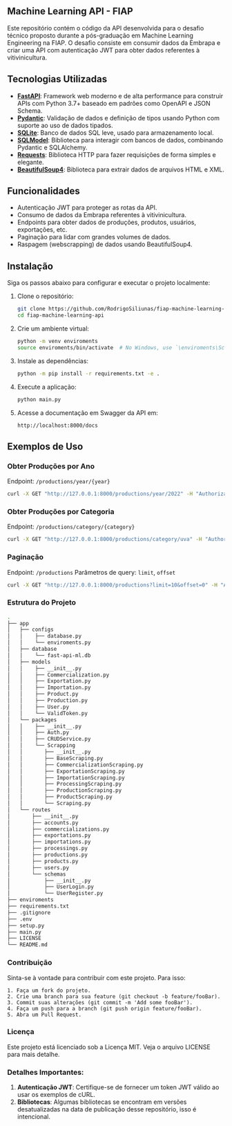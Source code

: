 ## Machine Learning API - FIAP

Este repositório contém o código da API desenvolvida para o desafio técnico proposto durante a pós-graduação em Machine Learning Engineering na FIAP. O desafio consiste em consumir dados da Embrapa e criar uma API com autenticação JWT para obter dados referentes à vitivinicultura.

## Tecnologias Utilizadas

- **[FastAPI](https://fastapi.tiangolo.com/)**: Framework web moderno e de alta performance para construir APIs com Python 3.7+ baseado em padrões como OpenAPI e JSON Schema.
- **[Pydantic](https://pydantic-docs.helpmanual.io/)**: Validação de dados e definição de tipos usando Python com suporte ao uso de dados tipados.
- **[SQLite](https://www.sqlite.org/index.html)**: Banco de dados SQL leve, usado para armazenamento local.
- **[SQLModel](https://sqlmodel.tiangolo.com/)**: Biblioteca para interagir com bancos de dados, combinando Pydantic e SQLAlchemy.
- **[Requests](https://docs.python-requests.org/en/latest/)**: Biblioteca HTTP para fazer requisições de forma simples e elegante.
- **[BeautifulSoup4](https://www.crummy.com/software/BeautifulSoup/)**: Biblioteca para extrair dados de arquivos HTML e XML.

## Funcionalidades

- Autenticação JWT para proteger as rotas da API.
- Consumo de dados da Embrapa referentes à vitivinicultura.
- Endpoints para obter dados de produções, produtos, usuários, exportações, etc.
- Paginação para lidar com grandes volumes de dados.
- Raspagem (webscrapping) de dados usando BeautifulSoup4.

## Instalação

Siga os passos abaixo para configurar e executar o projeto localmente:

1. Clone o repositório:
    ```sh
    git clone https://github.com/RodrigoSiliunas/fiap-machine-learning-api.git
    cd fiap-machine-learning-api
    ```

2. Crie um ambiente virtual:
    ```sh
    python -m venv enviroments
    source enviroments/bin/activate  # No Windows, use `\enviroments\Scripts\activate`
    ```

3. Instale as dependências:
    ```sh
    python -m pip install -r requirements.txt -e .
    ```

4. Execute a aplicação:
    ```sh
    python main.py
    ```

5. Acesse a documentação em Swagger da API em:
    ```
    http://localhost:8000/docs
    ```

## Exemplos de Uso

### Obter Produções por Ano

Endpoint: `/productions/year/{year}`

```sh
curl -X GET "http://127.0.0.1:8000/productions/year/2022" -H "Authorization: Bearer <seu_token_jwt>"
```

### Obter Produções por Categoria

Endpoint: `/productions/category/{category}`

```sh
curl -X GET "http://127.0.0.1:8000/productions/category/uva" -H "Authorization: Bearer <seu_token_jwt>"
```

### Paginação

Endpoint: `/productions`
Parâmetros de query: `limit`, `offset`

```sh
curl -X GET "http://127.0.0.1:8000/productions?limit=10&offset=0" -H "Authorization: Bearer <seu_token_jwt>"
```

### Estrutura do Projeto
```sh
.
├── app
│   ├── configs
│   │    ├── database.py
│   │    └── enviroments.py
│   ├── database
│   │    └── fast-api-ml.db
│   ├── models
│   │    ├── __init__.py
│   │    ├── Commercialization.py
│   │    ├── Exportation.py
│   │    ├── Importation.py
│   │    ├── Product.py
│   │    ├── Production.py
│   │    ├── User.py
│   │    └── ValidToken.py
│   └── packages
│   │    ├── __init__.py
│   │    ├── Auth.py
│   │    ├── CRUDService.py
│   │    └── Scrapping
│   │       ├── __init__.py
│   │       ├── BaseScraping.py
│   │       ├── CommercializationScraping.py
│   │       ├── ExportationScraping.py
│   │       ├── ImportationScraping.py
│   │       ├── ProcessingScraping.py
│   │       ├── ProductionScraping.py
│   │       ├── ProductScraping.py
│   │       └── Scraping.py
│   └── routes
│       ├── __init__.py
│       ├── accounts.py
│       ├── commercializations.py
│       ├── exportations.py
│       ├── importations.py
│       ├── processings.py
│       ├── productions.py
│       ├── products.py
│       ├── users.py
│       └── schemas
│           ├── __init__.py
│           ├── UserLogin.py
│           └── UserRegister.py
├── enviroments
├── requirements.txt
├── .gitignore
├── .env
├── setup.py
├── main.py
├── LICENSE
└── README.md
```
### Contribuição

Sinta-se à vontade para contribuir com este projeto. Para isso:

    1. Faça um fork do projeto.
    2. Crie uma branch para sua feature (git checkout -b feature/fooBar).
    3. Commit suas alterações (git commit -m 'Add some fooBar').
    4. Faça um push para a branch (git push origin feature/fooBar).
    5. Abra um Pull Request.

### Licença

Este projeto está licenciado sob a Licença MIT. Veja o arquivo LICENSE para mais detalhe.


### Detalhes Importantes:
1. **Autenticação JWT**: Certifique-se de fornecer um token JWT válido ao usar os exemplos de cURL.
2. **Bibliotecas**: Algumas bibliotecas se encontram em versões desatualizadas na data de publicação desse repositório, isso é intencional.


